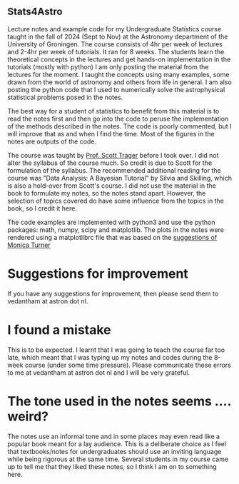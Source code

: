 ## Stats4Astro
Lecture notes and example code for my Undergraduate Statistics course taught in the fall of 2024 (Sept to Nov) at the Astronomy department of the University of Groningen. 
The course consists of 4hr per week of lectures and 2-4hr per week of tutorials. It ran for 8 weeks. 
The students learn the theoretical concepts in the lectures and get hands-on implementation in the tutorials (mostly with python)
I am only posting the material from the lectures for the moment. I taught the concepts using many examples, some drawn from the world of astronomy and others from life in general.
I am also posting the python code that I used to numerically solve the astrophysical statistical problems posed in the notes. 

The best way for a student of statistics to benefit from this material is to read the notes first and then go into the code to peruse the implementation of the methods described in the notes. The code is poorly commented, but I will improve that as and when I find the time. Most of the figures in the notes are outputs of the code. 

The course was taught by [Prof. Scott Trager](https://www.rug.nl/staff/s.c.trager/?lang=en) before I took over. I did not alter the syllabus of the course much. So credit is due to Scott for the formulation of the syllabus. 
The recommended additional reading for the course was "Data Analysis: A Bayesian Tutorial" by Silvia and Skilling, which is also a hold-over from Scott's course. I did not use the material in the book to formulate my notes, so the notes stand apart. However, the selection of topics covered do have some influence from the topics in the book, so I credit it here.

The code examples are implemented with python3 and use the python packages: math, numpy, scipy and matplotlib.
The plots in the notes were rendered using a matplotlibrc file that was based on the [suggestions of Monica Turner](https://turnermoni.ca/python3.html)

# Suggestions for improvement
If you have any suggestions for improvement, then please send them to vedantham at astron dot nl.

# I found a mistake
This is to be expected. I learnt that I was going to teach the course far too late, which meant that I was typing up my notes and codes during the 8-week course (under some time pressure). Please communicate these errors to me at vedantham at astron dot nl and I will be very grateful.

# The tone used in the notes seems .... weird?
The notes use an informal tone and in some places may even read like a popular book meant for a lay audience. This is a deliberate choice as I feel that textbooks/notes for undergraduates should use an inviting language while being rigorous at the same time. Several students in my course came up to tell me that they liked these notes, so I think I am on to something here. 

